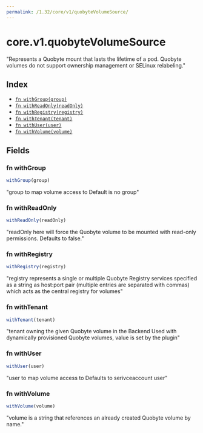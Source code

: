 ```yaml
---
permalink: /1.32/core/v1/quobyteVolumeSource/
---
```


# core.v1.quobyteVolumeSource

"Represents a Quobyte mount that lasts the lifetime of a pod. Quobyte volumes do not support ownership management or SELinux relabeling."

## Index

* [`fn withGroup(group)`](#fn-withgroup)
* [`fn withReadOnly(readOnly)`](#fn-withreadonly)
* [`fn withRegistry(registry)`](#fn-withregistry)
* [`fn withTenant(tenant)`](#fn-withtenant)
* [`fn withUser(user)`](#fn-withuser)
* [`fn withVolume(volume)`](#fn-withvolume)

## Fields

### fn withGroup

```ts
withGroup(group)
```

"group to map volume access to Default is no group"

### fn withReadOnly

```ts
withReadOnly(readOnly)
```

"readOnly here will force the Quobyte volume to be mounted with read-only permissions. Defaults to false."

### fn withRegistry

```ts
withRegistry(registry)
```

"registry represents a single or multiple Quobyte Registry services specified as a string as host:port pair (multiple entries are separated with commas) which acts as the central registry for volumes"

### fn withTenant

```ts
withTenant(tenant)
```

"tenant owning the given Quobyte volume in the Backend Used with dynamically provisioned Quobyte volumes, value is set by the plugin"

### fn withUser

```ts
withUser(user)
```

"user to map volume access to Defaults to serivceaccount user"

### fn withVolume

```ts
withVolume(volume)
```

"volume is a string that references an already created Quobyte volume by name."